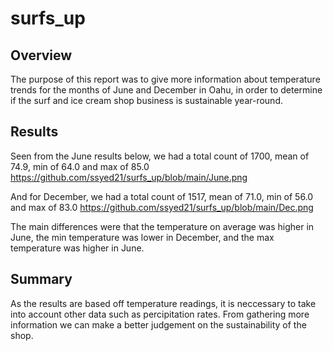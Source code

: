 # surfs_up
## Overview
The purpose of this report was to give more information about temperature trends for the months of June and December in Oahu, in order to determine if the surf and ice cream shop business is sustainable year-round. 
## Results
Seen from the June results below, we had a total count of 1700, mean of 74.9, min of 64.0 and max of 85.0
https://github.com/ssyed21/surfs_up/blob/main/June.png

And for December, we had a total count of 1517, mean of 71.0, min of 56.0 and max of 83.0
https://github.com/ssyed21/surfs_up/blob/main/Dec.png

The main differences were that the temperature on average was higher in June, the min temperature was lower in December, and the max temperature was higher in June.

## Summary
As the results are based off temperature readings, it is neccessary to take into account other data such as percipitation rates. From gathering more information we can make a better judgement on the sustainability of the shop.
